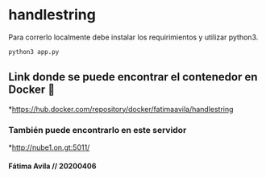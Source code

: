 # handlestring



Para correrlo localmente debe instalar los requirimientos y utilizar python3.

```bash
python3 app.py
```

## Link donde se puede encontrar el contenedor en Docker 🐳

*https://hub.docker.com/repository/docker/fatimaavila/handlestring

### También puede encontrarlo en este servidor

*http://nube1.on.gt:5011/

#### Fátima Avila // 20200406
